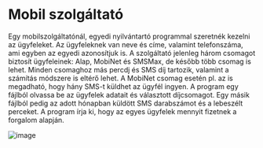 # Mobil szolgáltató

Egy mobilszolgáltatónál, egyedi nyilvántartó programmal szeretnék kezelni az ügyfeleket. Az ügyfeleknek van neve és címe, valamint telefonszáma, ami egyben az egyedi azonosítjuk is. A szolgáltató jelenleg három csomagot biztosít ügyfeleinek: Alap, MobiNet és SMSMax, de később több csomag is lehet. Minden csomaghoz más percdj és SMS díj tartozik, valamint a számítás módszere is eltérő lehet. A MobiNet csomag esetén pl. az is megadható, hogy hány SMS-t küldhet az ügyfél ingyen. A program egy fájlból olvassa be az ügyfelek adatait és választott díjcsomagot. Egy másik fájlból pedig az adott hónapban küldött SMS darabszámot és a lebeszélt perceket. A program írja ki, hogy az egyes ügyfelek mennyit fizetnek a forgalom alapján.

![image](https://user-images.githubusercontent.com/71931496/109681001-51e4a700-7b7d-11eb-9bec-10310f8762c9.png)
